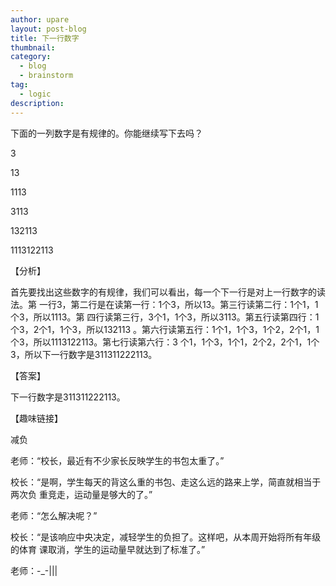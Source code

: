 ```yaml
---
author: upare
layout: post-blog
title: 下一行数字
thumbnail:
category:
  - blog
  - brainstorm
tag:
  - logic
description: 
---
```

下面的一列数字是有规律的。你能继续写下去吗？

3

13

1113

3113

132113

1113122113

【分析】

首先要找出这些数字的有规律，我们可以看出，每一个下一行是对上一行数字的读法。第 一行3，第二行是在读第一行：1个3，所以13。第三行读第二行：1个1，1个3，所以1113。第 四行读第三行，3个1，1个3，所以3113。第五行读第四行：1个3，2个1，1个3，所以132113 。第六行读第五行：1个1，1个3，1个2，2个1，1个3，所以1113122113。第七行读第六行：3 个1，1个3，1个1，2个2，2个1，1个3，所以下一行数字是311311222113。

【答案】

下一行数字是311311222113。

【趣味链接】

减负

老师：“校长，最近有不少家长反映学生的书包太重了。”

校长：“是啊，学生每天的背这么重的书包、走这么远的路来上学，简直就相当于两次负 重竞走，运动量是够大的了。”

老师：“怎么解决呢？”

校长：“是该响应中央决定，减轻学生的负担了。这样吧，从本周开始将所有年级的体育 课取消，学生的运动量早就达到了标准了。”

老师：-\_-|||